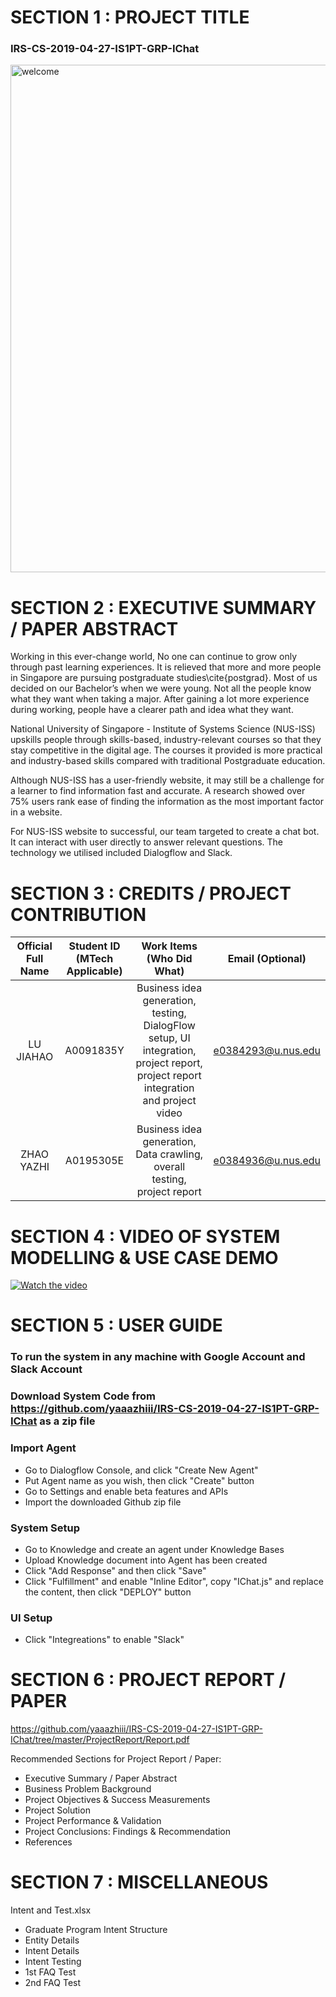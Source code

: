 # SECTION 1 : PROJECT TITLE
### IRS-CS-2019-04-27-IS1PT-GRP-IChat
<img width="812" alt="welcome" src="https://user-images.githubusercontent.com/14072674/58648479-5e025b80-833c-11e9-8c8b-c6fda47dcc5a.png">

# SECTION 2 : EXECUTIVE SUMMARY / PAPER ABSTRACT
Working in this ever-change world, No one can continue to grow only through past learning experiences. It is relieved that more and more people in Singapore are pursuing postgraduate studies\cite{postgrad}. Most of us decided on our Bachelor’s when we were young. Not all the people know what they want when taking a major. After gaining a lot more experience during working, people have a clearer path and idea what they want.

National University of Singapore - Institute of Systems Science (NUS-ISS) upskills people through skills-based, industry-relevant courses so that they stay competitive in the digital age. The courses it provided is more practical and industry-based skills compared with traditional Postgraduate education.

Although NUS-ISS has a user-friendly website, it may still be a challenge for a learner to find information fast and accurate. A research showed over 75\% users rank ease of finding the information as the most important factor in a website.

For NUS-ISS website to successful, our team targeted to create a chat bot. It can interact with user directly to answer relevant questions. The technology we utilised included Dialogflow and Slack.


# SECTION 3 : CREDITS / PROJECT CONTRIBUTION

| Official Full Name | Student ID (MTech Applicable)| Work Items (Who Did What) | Email (Optional) |
| :---: | :---: | :---: | :---: |
| LU JIAHAO | A0091835Y | Business idea generation, testing, DialogFlow setup, UI integration, project report, project report integration and project video | e0384293@u.nus.edu |
| ZHAO YAZHI | A0195305E | Business idea generation, Data crawling, overall testing, project report | e0384936@u.nus.edu |

# SECTION 4 : VIDEO OF SYSTEM MODELLING & USE CASE DEMO
[![Watch the video](https://user-images.githubusercontent.com/14072674/58648479-5e025b80-833c-11e9-8c8b-c6fda47dcc5a.png)](https://youtu.be/QOxnEkNSttI)


# SECTION 5 : USER GUIDE
### To run the system in any machine with Google Account and Slack Account
### Download System Code from https://github.com/yaaazhiii/IRS-CS-2019-04-27-IS1PT-GRP-IChat as a zip file
### Import Agent
+ Go to Dialogflow Console, and click "Create New Agent"
+ Put Agent name as you wish, then click "Create" button
+ Go to Settings and enable beta features and APIs
+ Import the downloaded Github zip file
### System Setup
+ Go to Knowledge and create an agent under Knowledge Bases
+ Upload Knowledge document into Agent has been created 
+ Click "Add Response" and then click "Save"
+ Click "Fulfillment" and enable "Inline Editor", copy "IChat.js" and replace the content, then click "DEPLOY" button
### UI Setup
+ Click "Integreations" to enable "Slack"
# SECTION 6 : PROJECT REPORT / PAPER
<Github File Link>  https://github.com/yaaazhiii/IRS-CS-2019-04-27-IS1PT-GRP-IChat/tree/master/ProjectReport/Report.pdf

Recommended Sections for Project Report / Paper:

+ Executive Summary / Paper Abstract
+ Business Problem Background
+ Project Objectives & Success Measurements
+ Project Solution
+ Project Performance & Validation
+ Project Conclusions: Findings & Recommendation
+ References

# SECTION 7 : MISCELLANEOUS
Intent and Test.xlsx
+ Graduate Program Intent Structure
+ Entity Details
+ Intent Details 
+ Intent Testing
+ 1st FAQ Test
+ 2nd FAQ Test
